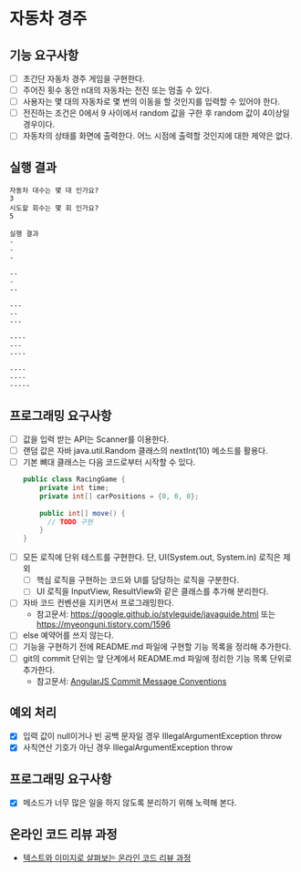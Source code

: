 # 자동차 경주

## 기능 요구사항
- [ ] 초간단 자동차 경주 게임을 구현한다.
- [ ] 주어진 횟수 동안 n대의 자동차는 전진 또는 멈출 수 있다.
- [ ] 사용자는 몇 대의 자동차로 몇 번의 이동을 할 것인지를 입력할 수 있어야 한다.
- [ ] 전진하는 조건은 0에서 9 사이에서 random 값을 구한 후 random 값이 4이상일 경우이다.
- [ ] 자동차의 상태를 화면에 출력한다. 어느 시점에 출력할 것인지에 대한 제약은 없다.

## 실행 결과
```
자동차 대수는 몇 대 인가요?
3
시도할 회수는 몇 회 인가요?
5

실행 결과
-
-
-

--
-
--

---
--
---

----
---
----

----
----
-----
```

## 프로그래밍 요구사항
- [ ] 값을 입력 받는 API는 Scanner를 이용한다.
- [ ] 랜덤 값은 자바 java.util.Random 클래스의 nextInt(10) 메소드를 활용다.
- [ ] 기본 뼈대 클래스는 다음 코드로부터 시작할 수 있다.
    ```java
    public class RacingGame {
        private int time;
        private int[] carPositions = {0, 0, 0};
        
        public int[] move() {
          // TODO 구현
        }
    }
    ```
- [ ] 모든 로직에 단위 테스트를 구현한다. 단, UI(System.out, System.in) 로직은 제외
    - [ ] 핵심 로직을 구현하는 코드와 UI를 담당하는 로직을 구분한다.
    - [ ] UI 로직을 InputView, ResultView와 같은 클래스를 추가해 분리한다.
- [ ] 자바 코드 컨벤션을 지키면서 프로그래밍한다. 
    - 참고문서: https://google.github.io/styleguide/javaguide.html 또는 https://myeonguni.tistory.com/1596
- [ ] else 예약어를 쓰지 않는다.
- [ ] 기능을 구현하기 전에 README.md 파일에 구현할 기능 목록을 정리해 추가한다.
- [ ] git의 commit 단위는 앞 단계에서 README.md 파일에 정리한 기능 목록 단위로 추가한다.
    - 참고문서: [AngularJS Commit Message Conventions](https://gist.github.com/stephenparish/9941e89d80e2bc58a153)

## 예외 처리
- [x] 입력 값이 null이거나 빈 공백 문자일 경우 IllegalArgumentException throw
- [x] 사칙연산 기호가 아닌 경우 IllegalArgumentException throw

## 프로그래밍 요구사항
- [x] 메소드가 너무 많은 일을 하지 않도록 분리하기 위해 노력해 본다.

## 온라인 코드 리뷰 과정
- [텍스트와 이미지로 살펴보는 온라인 코드 리뷰 과정](https://github.com/next-step/nextstep-docs/tree/master/codereview)
